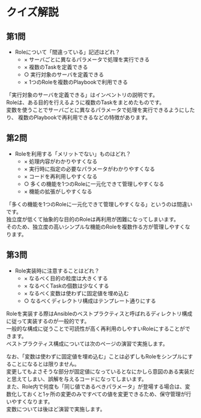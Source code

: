 # クイズ解説

## 第1問

* Roleについて「間違っている」記述はどれ？
    * × サーバごとに異なるパラメータで処理を実行できる
    * × 複数のTaskを定義できる
    * ○ 実行対象のサーバを定義できる
    * × 1つのRoleを複数のPlaybookで利用できる

「実行対象のサーバを定義できる」はインベントリの説明です。  
Roleは、ある目的を行えるように複数のTaskをまとめたものです。  
変数を使うことでサーバごとに異なるパラメータで処理を実行できるようにしたり、
複数のPlaybookで再利用できるなどの特徴があります。


## 第2問

* Roleを利用する「メリットでない」ものはどれ？
    * × 処理内容がわかりやすくなる
    * × 実行時に指定の必要なパラメータがわかりやすくなる
    * × コードを再利用しやすくなる
    * ○ 多くの機能を1つのRoleに一元化できて管理しやすくなる
    * × 機能の拡張がしやすくなる

「多くの機能を1つのRoleに一元化できて管理しやすくなる」というのは間違いです。  
独立度が低くて抽象的な目的のRoleは再利用が困難になってしまいます。  
そのため、独立度の高いシンプルな機能のRoleを複数作る方が管理しやすくなります。


## 第3問

* Role実装時に注意することはどれ？
    * × なるべく目的の粒度は大きくする
    * × なるべくTaskの個数は少なくする
    * × なるべく変数は使わずに固定値を埋め込む
    * ○ なるべくディレクトリ構成はテンプレート通りにする

Roleを実装する際はAnsibleのベストプラクティスと呼ばれるディレクトリ構成に従って実装するのが一般的です。  
一般的な構成に従うことで可読性が高く再利用のしやすいRoleにすることができます。  
ベストプラクティス構成については次のページの演習で実施します。

なお、「変数は使わずに固定値を埋め込む」ことは必ずしもRoleをシンプルにすることになるとは限りません。  
変更してもよさそうな部分が固定値になっているとなにかしら意図のある実装だと思えてしまい、誤解を与えるコードになってしまいます。  
また、Role内で何度も「同じ値であるべきパラメータ」が登場する場合は、変数化しておくと1ヶ所の変更のみですべての値を変更できるため、保守管理が行いやすくなります。  
変数については後ほど演習で実施します。

